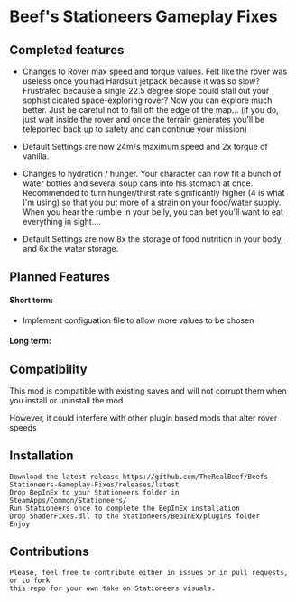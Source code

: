 Beef's Stationeers Gameplay Fixes<a name="TOP"></a>
===================

## Completed features ##

  - Changes to Rover max speed and torque values. Felt like the rover was useless once you had Hardsuit jetpack because it was so slow? Frustrated because a single 22.5 degree slope could stall out your sophisticicated space-exploring rover? Now you can explore much better. Just be careful not to fall off the edge of the map... (if you do, just wait inside the rover and once the terrain generates you'll be teleported back up to safety and can continue your mission)
  - Default Settings are now 24m/s maximum speed and 2x torque of vanilla.

  - Changes to hydration / hunger. Your character can now fit a bunch of water bottles and several soup cans into his stomach at once. Recommended to turn hunger/thirst rate significantly higher (4 is what I'm using) so that you put more of a strain on your food/water supply. When you hear the rumble in your belly, you can bet you'll want to eat everything in sight....
  - Default Settings are now 8x the storage of food nutrition in your body, and 6x the water storage.
  
## Planned Features ##
 
#### Short term: ####

  - Implement configuation file to allow more values to be chosen
  
#### Long term: ####

## Compatibility ##

This mod is compatible with existing saves and will not corrupt them when you install or uninstall the mod

However, it could interfere with other plugin based mods that alter rover speeds

## Installation ##

    Download the latest release https://github.com/TheRealBeef/Beefs-Stationeers-Gameplay-Fixes/releases/latest
    Drop BepInEx to your Stationeers folder in SteamApps/Common/Stationeers/
    Run Stationeers once to complete the BepInEx installation
    Drop ShaderFixes.dll to the Stationeers/BepInEx/plugins folder
    Enjoy

## Contributions ##

    Please, feel free to contribute either in issues or in pull requests, or to fork 
    this repo for your own take on Stationeers visuals.
